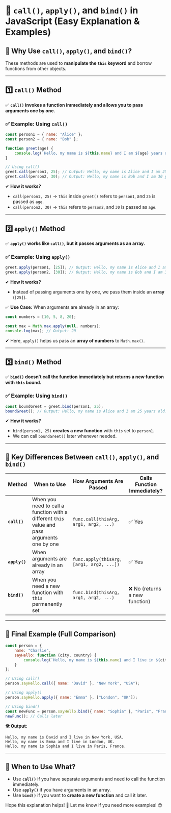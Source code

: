 # **🔹 `call()`, `apply()`, and `bind()` in JavaScript (Easy Explanation & Examples)**  

## **🔹 Why Use `call()`, `apply()`, and `bind()`?**
These methods are used to **manipulate the `this` keyword** and borrow functions from other objects.

---

## **1️⃣ `call()` Method**
✅ **`call()` invokes a function immediately and allows you to pass arguments one by one.**  

### **✅ Example: Using `call()`**
```js
const person1 = { name: "Alice" };
const person2 = { name: "Bob" };

function greet(age) {
    console.log(`Hello, my name is ${this.name} and I am ${age} years old.`);
}

// Using call()
greet.call(person1, 25); // Output: Hello, my name is Alice and I am 25 years old.
greet.call(person2, 30); // Output: Hello, my name is Bob and I am 30 years old.
```
✔ **How it works?**
- `call(person1, 25)` → `this` inside `greet()` refers to `person1`, and `25` is passed as `age`.  
- `call(person2, 30)` → `this` refers to `person2`, and `30` is passed as `age`.  

---

## **2️⃣ `apply()` Method**
✅ **`apply()` works like `call()`, but it passes arguments as an array.**  

### **✅ Example: Using `apply()`**
```js
greet.apply(person1, [25]); // Output: Hello, my name is Alice and I am 25 years old.
greet.apply(person2, [30]); // Output: Hello, my name is Bob and I am 30 years old.
```
✔ **How it works?**
- Instead of passing arguments one by one, we pass them inside an **array** (`[25]`).  

✅ **Use Case:** When arguments are already in an array:
```js
const numbers = [10, 5, 8, 20];

const max = Math.max.apply(null, numbers);
console.log(max); // Output: 20
```
✔ Here, `apply()` helps us pass an **array of numbers** to `Math.max()`.

---

## **3️⃣ `bind()` Method**
✅ **`bind()` doesn’t call the function immediately but returns a new function with `this` bound.**  

### **✅ Example: Using `bind()`**
```js
const boundGreet = greet.bind(person1, 25);
boundGreet(); // Output: Hello, my name is Alice and I am 25 years old.
```
✔ **How it works?**
- `bind(person1, 25)` **creates a new function** with `this` set to `person1`.
- We can call `boundGreet()` later whenever needed.

---

## **🔎 Key Differences Between `call()`, `apply()`, and `bind()`**
| Method | When to Use | How Arguments Are Passed | Calls Function Immediately? |
|--------|------------|-------------------------|----------------------------|
| **`call()`** | When you need to call a function with a different `this` value and pass arguments one by one | `func.call(thisArg, arg1, arg2, ...)` | ✅ Yes |
| **`apply()`** | When arguments are already in an array | `func.apply(thisArg, [arg1, arg2, ...])` | ✅ Yes |
| **`bind()`** | When you need a new function with `this` permanently set | `func.bind(thisArg, arg1, arg2, ...)` | ❌ No (returns a new function) |

---

## **🎯 Final Example (Full Comparison)**
```js
const person = {
    name: "Charlie",
    sayHello: function (city, country) {
        console.log(`Hello, my name is ${this.name} and I live in ${city}, ${country}.`);
    }
};

// Using call()
person.sayHello.call({ name: "David" }, "New York", "USA");

// Using apply()
person.sayHello.apply({ name: "Emma" }, ["London", "UK"]);

// Using bind()
const newFunc = person.sayHello.bind({ name: "Sophia" }, "Paris", "France");
newFunc(); // Calls later
```
**🛠 Output:**
```
Hello, my name is David and I live in New York, USA.
Hello, my name is Emma and I live in London, UK.
Hello, my name is Sophia and I live in Paris, France.
```

---

## **🎯 When to Use What?**
- Use **`call()`** if you have separate arguments and need to call the function immediately.
- Use **`apply()`** if you have arguments in an array.
- Use **`bind()`** if you want to **create a new function** and call it later.

Hope this explanation helps! 🚀 Let me know if you need more examples! 😊